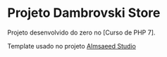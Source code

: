 # Projeto Dambrovski Store

Projeto desenvolvido do zero no [Curso de PHP 7].

Template usado no projeto [Almsaeed Studio](https://almsaeedstudio.com)